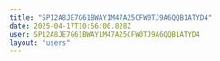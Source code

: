 ```yaml
---
title: "SP12A8JE7G61BWAY1M47A25CFW0TJ9A6QQB1ATYD4"
date: 2025-04-17T10:56:00.828Z
user: SP12A8JE7G61BWAY1M47A25CFW0TJ9A6QQB1ATYD4
layout: "users"
---
```

    